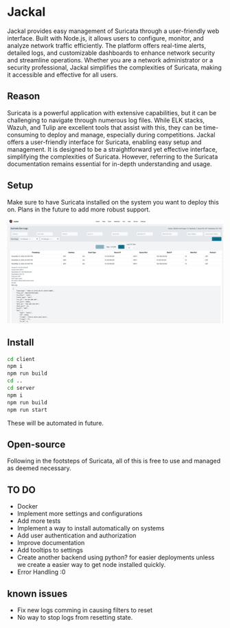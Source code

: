# Jackal

Jackal provides easy management of Suricata through a user-friendly web interface. Built with Node.js, it allows users to configure, monitor, and analyze network traffic efficiently. The platform offers real-time alerts, detailed logs, and customizable dashboards to enhance network security and streamline operations. Whether you are a network administrator or a security professional, Jackal simplifies the complexities of Suricata, making it accessible and effective for all users.

## Reason

Suricata is a powerful application with extensive capabilities, but it can be challenging to navigate through numerous log files. While ELK stacks, Wazuh, and Tulip are excellent tools that assist with this, they can be time-consuming to deploy and manage, especially during competitions. Jackal offers a user-friendly interface for Suricata, enabling easy setup and management. It is designed to be a straightforward yet effective interface, simplifying the complexities of Suricata. However, referring to the Suricata documentation remains essential for in-depth understanding and usage.

## Setup

Make sure to have Suricata installed on the system you want to deploy this on. Plans in the future to add more robust support.

![front end picture](front_end.png)

## Install

```sh
cd client
npm i
npm run build
cd ..
cd server
npm i
npm run build
npm run start
```

These will be automated in future.

## Open-source

Following in the footsteps of Suricata, all of this is free to use and managed as deemed necessary.

## TO DO

-   Docker
-   Implement more settings and configurations
-   Add more tests
-   Implement a way to install automatically on systems
-   Add user authentication and authorization
-   Improve documentation
-   Add tooltips to settings
-   Create another backend using python? for easier deployments unless we create a easier way to get node installed quickly.
-   Error Handling :0

## known issues

-   Fix new logs comming in causing filters to reset
-   No way to stop logs from resetting state.
